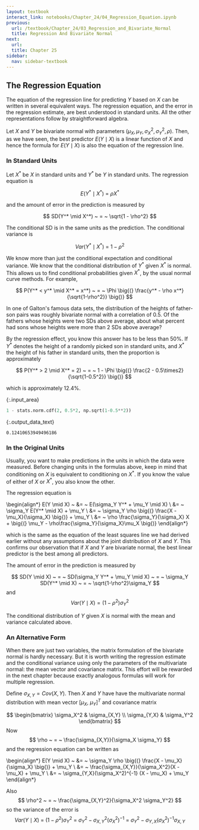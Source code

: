 ```yaml
---
layout: textbook
interact_link: notebooks/Chapter_24/04_Regression_Equation.ipynb
previous:
  url: /textbook/Chapter_24/03_Regression_and_Bivariate_Normal
  title: Regression And Bivariate Normal
next:
  url: 
  title: Chapter 25
sidebar:
  nav: sidebar-textbook
---
```


## The Regression Equation ##

The equation of the regression line for predicting $Y$ based on $X$ can be written in several equivalent ways. The regression equation, and the error in the regression estimate, are best understood in standard units. All the other representations follow by straightforward algebra.

Let $X$ and $Y$ be bivariate normal with parameters $(\mu_X, \mu_Y, \sigma_X^2, \sigma_Y^2, \rho)$. Then, as we have seen, the best predictor $E(Y \mid X)$ is a linear function of $X$ and hence the formula for $E(Y \mid X)$ is also the equation of the regression line.

### In Standard Units ###
Let $X^*$ be $X$ in standard units and $Y^*$ be $Y$ in standard units. The regression equation is

$$
E(Y^* \mid X^*) ~ = ~ \rho X^*
$$

and the amount of error in the prediction is measured by

$$
SD(Y^* \mid X^*) ~ = ~ \sqrt{1 - \rho^2}
$$

The conditional SD is in the same units as the prediction. The conditional variance is

$$
Var(Y^* \mid X^*) ~ = ~ 1 - \rho^2
$$

We know more than just the conditional expectation and conditional variance. We know that the conditional distribution of $Y^*$ given $X^*$ is normal. This allows us to find conditional probabilities given $X^*$, by the usual normal curve methods. For example, 

$$
P(Y^* < y^* \mid X^* = x^*) ~ = ~ \Phi \big{(} \frac{y^* - \rho x^*}{\sqrt{1-\rho^2}} \big{)}
$$

In one of Galton's famous data sets, the distribution of the heights of father-son pairs was roughly bivariate normal with a correlation of 0.5. Of the fathers whose heights were two SDs above average, about what percent had sons whose heights were more than 2 SDs above average?

By the regression effect, you know this answer has to be less than 50%. If $Y^*$ denotes the height of a randomly picked son in standard units, and $X^*$ the height of his father in standard units, then the proportion is approximately

$$
P(Y^* > 2 \mid X^* = 2) ~ = ~ 1 - \Phi \big{(} \frac{2 - 0.5\times2}{\sqrt{1-0.5^2}} \big{)}
$$

which is approximately 12.4%.


{:.input_area}
```python
1 - stats.norm.cdf(2, 0.5*2, np.sqrt(1-0.5**2))
```




{:.output_data_text}
```
0.12410653949496186
```



### In the Original Units ###
Usually, you want to make predictions in the units in which the data were measured. Before changing units in the formulas above, keep in mind that conditioning on $X$ is equivalent to conditioning on $X^*$. If you know the value of either of $X$ or $X^*$, you also know the other.

The regression equation is

\begin{align*}
E(Y \mid X) ~ &= ~ E(\sigma_Y Y^* + \mu_Y \mid X) \\
&= ~ \sigma_Y E(Y^* \mid X) + \mu_Y \\
&= ~ \sigma_Y \rho \big{(} \frac{X - \mu_X}{\sigma_X} \big{)} + \mu_Y \\
&= ~ \rho \frac{\sigma_Y}{\sigma_X} X + \big{(} \mu_Y - \rho\frac{\sigma_Y}{\sigma_X}\mu_X \big{)}
\end{align*}

which is the same as the equation of the least squares line we had derived earlier without any assumptions about the joint distribution of $X$ and $Y$. This confirms our observation that if $X$ and $Y$ are bivariate normal, the best linear predictor is the best among all predictors.

The amount of error in the prediction is measured by

$$
SD(Y \mid X) ~ = ~ SD(\sigma_Y Y^* + \mu_Y \mid X) ~ = ~ 
\sigma_Y SD(Y^* \mid X) ~ = ~ \sqrt{1-\rho^2}\sigma_Y
$$
and
$$
Var(Y \mid X) = (1 - \rho^2)\sigma_Y^2
$$

The conditional distribution of $Y$ given $X$ is normal with the mean and variance calculated above.

### An Alternative Form ###
When there are just two variables, the matrix formulation of the bivariate normal is hardly necessary. But it is worth writing the regression estimate and the conditional variance using only the parameters of the multivariate normal: the mean vector and covariance matrix. This effort will be rewarded in the next chapter because exactly analogous formulas will work for multiple regression.

Define $\sigma_{X,Y} = Cov(X, Y)$. Then $X$ and $Y$ have have the multivariate normal distribution with mean vector $[\mu_X, ~ \mu_Y]^T$ and covariance matrix

$$
\begin{bmatrix}
\sigma_X^2 & \sigma_{X,Y} \\
\sigma_{Y,X} & \sigma_Y^2
\end{bmatrix}
$$
Now
$$
\rho ~ = ~ \frac{\sigma_{X,Y}}{\sigma_X \sigma_Y}
$$
and the regression equation can be written as

\begin{align*}
E(Y \mid X) ~ &= ~ \sigma_Y \rho \big{(} \frac{X - \mu_X}{\sigma_X} \big{)} + \mu_Y \\
&= ~ \frac{\sigma_{X,Y}}{\sigma_X^2}(X - \mu_X) + \mu_Y \\
&= ~ \sigma_{Y,X}(\sigma_X^2)^{-1} (X - \mu_X) + \mu_Y
\end{align*}

Also
$$
\rho^2 ~ = ~ \frac{\sigma_{X,Y}^2}{\sigma_X^2 \sigma_Y^2}
$$
so the variance of the error is
$$
Var(Y \mid X) ~ = ~ (1 - \rho^2)\sigma_Y^2 ~ = ~ \sigma_Y^2 - \sigma_{X,Y}^2 (\sigma_X^2)^{-1} ~ = ~ \sigma_Y^2 - \sigma_{Y,X} (\sigma_X^2)^{-1} \sigma_{X,Y}
$$
